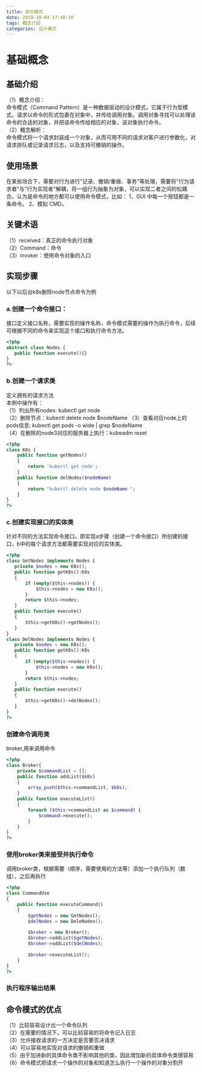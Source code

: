```yaml
---
title: 命令模式
date: 2019-10-04 17:40:10
tags: 概念介绍
categories: 设计模式
---
```

# 基础概念
## 基础介绍
（1）概念介绍：    
命令模式（Command Pattern）是一种数据驱动的设计模式，它属于行为型模式。请求以命令的形式包裹在对象中，并传给调用对象。调用对象寻找可以处理该命令的合适的对象，并把该命令传给相应的对象，该对象执行命令。    
（2）概念解析：    
命令模式将一个请求封装成一个对象，从而可用不同的请求对客户进行参数化，对请求排队或记录请求日志，以及支持可撤销的操作。    
## 使用场景
在某些场合下，需要对行为进行"记录、撤销/重做、事务"等处理，需要将"行为请求者"与"行为实现者"解耦，将一组行为抽象为对象，可以实现二者之间的松耦合。认为是命令的地方都可以使用命令模式，比如： 1、GUI 中每一个按钮都是一条命令。 2、模拟 CMD。    
## 关键术语
（1）received：真正的命令执行对象    
（2）Command：命令    
（3）invoker：使用命令对象的入口
## 实现步骤
以下以后台k8s删除node节点命令为例
### a.创建一个命令接口：    
接口定义接口名称，需要实现的操作名称，命令模式需要的操作为执行命令，后续可根据不同的命令来实现这个接口和执行命令方法。
```php
<?php
abstract class Nodes {
   public function execute(){}
}
?>
```
### b.创建一个请求类
定义拥有的请求方法        
本例中操作有：    
（1）列出所有nodes:  kubectl get node    
（2）删除节点：kubectl delete node $nodeName 
（3）查看对应node上的pods信息: kubectl get pods -o wide | grep $nodeName    
（4）在删除的node3对应的服务器上执行：kubeadm reset
```php
<?php
class K8s {
    public function getNodes()
    {
        return 'kubectl get node';
    }
    public function delNodes($nodeName)
    {
        return "kubectl delete node $nodeName ";
    }
}
?>
```
### c.创建实现接口的实体类
针对不同的方法实现命令接口。即实现a步骤（创建一个命令接口）所创建的接口，b中的每个请求方法都需要实现对应的实体类。    
```php
<?php
class GetNodes implements Nodes {
   private $nodes = new K8s(); 
   public function getK8s():K8s
   {
       if (empty($this->nodes)) {
           $this->nodes = new K8s();
       }
       return $this->nodes;
   }
   public function execute()
   {
       $this->getK8s()->getNodes();
   }
}
class DelNodes implements Nodes {
   private $nodes = new K8s(); 
   public function getK8s():K8s
   {
       if (empty($this->nodes)) {
           $this->nodes = new K8s();
       }
       return $this->nodes;
   }
   public function execute()
   {
       $this->getK8s()->delNodes();
   }
}
?>
```
### 创建命令调用类
broker,用来调用命令
```php
<?php
class Broker{
    private $commandList = [];
    public function addList($k8s)
    {
        array_push($this->commandList, $k8s);
    }
    public function executeList()
    {
        foreach ($this->commandList as $command) {
            $command->execute();
        }
    }
}
?>
```
### 使用broker类来接受并执行命令
调用broker类，根据需要（顺序，需要使用的方法等）添加一个执行队列（数组），之后再执行
```php
<?php
class CommandUse
{
    public function executeCommand()
    {
        $getNodes = new GetNodes();
        $delNodes = new DeleNodes();
        
        $broker = new Broker();
        $broker->addList($getNodes);
        $broker->addList($delNodes);
        
        $broker->executeList();
    }
}
?>
```
### 执行程序输出结果
## 命令模式的优点
（1）比较容易设计出一个命令队列    
（2）在需要的情况下，可以比较容易的将命令记入日志    
（3）允许接收请求的一方决定是否要否决请求    
（4）可以容易地实现对请求的撤销和重做    
（5）由于加进新的具体命令类不影响其他的类，因此增加新的具体命令类很容易    
（6）命令模式把请求一个操作的对象和知道怎么执行一个操作的对象分割开    